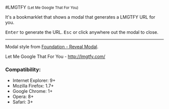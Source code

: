 #LMGTFY <small>(Let Me Google That For You)</small>

It's a bookmarklet that shows a modal that generates a LMGTFY URL for you.

<kbd>Enter</kbd> to generate the URL.
<kbd>Esc</kbd> or click anywhere out the modal to close.

---

Modal style from [Foundation - Reveal Modal](http://foundation.zurb.com/docs/components/reveal.html).

Let Me Google That For You - http://lmgtfy.com/



### Compatibility:

* Internet Explorer: 9+
* Mozilla Firefox: 1.7+
* Google Chrome: 1+
* Opera: 8+
* Safari: 3+

